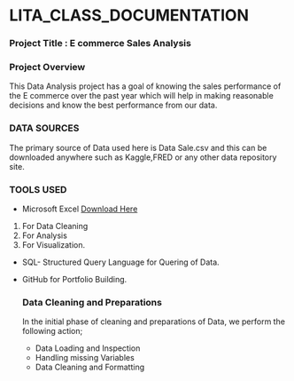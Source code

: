 # LITA_CLASS_DOCUMENTATION

### Project Title : E commerce Sales Analysis

### Project Overview
This Data Analysis project has a goal of knowing the sales performance of the E commerce over the past year which will help in making reasonable decisions and know the best performance from our data.

### DATA SOURCES
The primary source of Data used here is Data Sale.csv and this can be downloaded anywhere such as Kaggle,FRED or any other data repository site.

### TOOLS USED
- Microsoft Excel [Download Here](https://www.microsoft.com)
1. For Data Cleaning
2. For Analysis
3. For Visualization.
   
- SQL- Structured Query Language for Quering of Data.
- GitHub for Portfolio Building.

  ### Data Cleaning and Preparations
  In the initial phase of cleaning and preparations of Data, we perform the following  action;
  - Data Loading and Inspection
  -  Handling missing Variables
  -  Data Cleaning and Formatting
